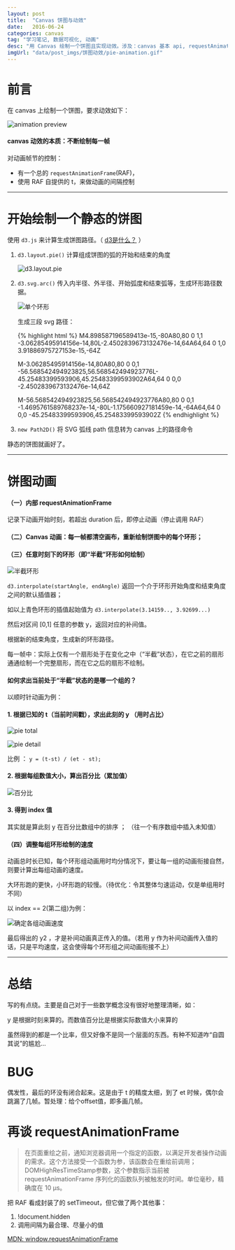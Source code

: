 ```yaml
---
layout: post
title:  "Canvas 饼图与动效"
date:   2016-06-24
categories: canvas
tag: "学习笔记, 数据可视化, 动画"
desc: "用 Canvas 绘制一个饼图且实现动效。涉及：canvas 基本 api, requestAnimationFrame, d3.js, Path2D等等。本文是一个思路总结，仍有很多待优化的地方。 "
imgUrl: "data/post_imgs/饼图动效/pie-animation.gif"
---
```



前言
=========================

在 canvas 上绘制一个饼图，要求动效如下：

![animation preview](/data/post_imgs/饼图动效/pie-animation.gif)


#### canvas 动效的本质：不断绘制每一帧

对动画帧节的控制：

- 有一个总的 `requestAnimationFrame`(RAF)，
- 使用 RAF 自提供的 t，来做动画的间隔控制


------------------------------------------------


开始绘制一个静态的饼图
=========================

使用 `d3.js` 来计算生成饼图路径。（ [d3是什么？](/d3/2016/04/07/d3基础.html) ）


1. `d3.layout.pie()` 计算组成饼图的弧的开始和结束的角度

	![d3.layout.pie](/data/post_imgs/饼图动效/d3-layout-pie.png)

2. `d3.svg.arc()` 传入内半径、外半径、开始弧度和结束弧等，生成环形路径数据。

	![单个环形](/data/post_imgs/饼图动效/pie1.png)

	生成三段 svg 路径：


	{% highlight html %}
	M4.898587196589413e-15,-80A80,80 0 1,1 -3.06285495914156e-14,80L-2.4502839673132476e-14,64A64,64 0 1,0 3.91886975727153e-15,-64Z

	M-3.06285495914156e-14,80A80,80 0 0,1 -56.568542494923825,56.568542494923776L-45.25483399593906,45.25483399593902A64,64 0 0,0 -2.4502839673132476e-14,64Z

	M-56.568542494923825,56.568542494923776A80,80 0 0,1 -1.4695761589768237e-14,-80L-1.175660927181459e-14,-64A64,64 0 0,0 -45.25483399593906,45.25483399593902Z
	{% endhighlight  %}


3. `new Path2D()` 将 SVG 弧线 path 信息转为 canvas 上的路径命令

静态的饼图就画好了。

------------------------------------------------


饼图动画
=========================

#### （一）内部 requestAnimationFrame

记录下动画开始时刻，若超出 duration 后，即停止动画（停止调用 RAF）

#### （二）Canvas 动画：每一帧都清空画布，重新绘制饼图中的每个环形；

#### （三）任意时刻下的环形（即“半截”环形如何绘制）

![半截环形](/data/post_imgs/饼图动效/pie2.png)

`d3.interpolate(startAngle, endAngle)` 返回一个介于环形开始角度和结束角度之间的默认插值器；

如以上青色环形的插值起始值为 `d3.interpolate(3.14159.., 3.92699...)`

然后对区间 [0,1] 任意的参数 y，返回对应的补间值。

根据新的结束角度，生成新的环形路径。

每一帧中：实际上仅有一个扇形处于在变化之中（“半截”状态），在它之前的扇形通通绘制一个完整扇形，而在它之后的扇形不绘制。

#### 如何求出当前处于“半截”状态的是哪一个组的？

以顺时针动画为例：

#### 1. 根据已知的 t（当前时间戳），求出此刻的 y （用时占比）

![pie total](/data/post_imgs/饼图动效/pie-total.png)

![pie detail](/data/post_imgs/饼图动效/pie-detail.png)

比例 ： `y = (t-st) / (et - st);`

#### 2. 根据每组数值大小，算出百分比（累加值）

![百分比](/data/post_imgs/饼图动效/百分比.png)

#### 3. 得到 index 值

其实就是算此刻 y 在百分比数组中的排序 ； （往一个有序数组中插入未知值）


#### （四）调整每组环形绘制的速度

动画总时长已知，每个环形组动画用时均分情况下，要让每一组的动画衔接自然，则要计算出每组动画的速度。

大环形跑的更快，小环形跑的较慢。（待优化：令其整体匀速运动，仅是单组用时不同）

以 index == 2(第二组)为例：

![确定各组动画速度](/data/post_imgs/饼图动效/确定各组动画速度.png)

最后得出的 y2 ，才是补间动画真正传入的值。（若用 y 作为补间动画传入值的话，只是平均速度，这会使得每个环形组之间动画衔接不上）


------------------------------------------------


总结
=========================
写的有点绕。主要是自己对于一些数学概念没有很好地整理清晰，如：

y 是根据时刻来算的。而数值百分比是根据实际数值大小来算的

虽然得到的都是一个比率，但又好像不是同一个层面的东西。有种不知道咋“自圆其说”的尴尬...


BUG
=========================
偶发性，最后的环没有闭合起来。这是由于 t 的精度太细，到了 et 时候，偶尔会跳漏了几帧。暂处理：给个offset值，即多画几帧。

再谈 requestAnimationFrame
=========================

> 在页面重绘之前，通知浏览器调用一个指定的函数，以满足开发者操作动画的需求。这个方法接受一个函数为参，该函数会在重绘前调用；
> DOMHighResTimeStamp参数，这个参数指示当前被 requestAnimationFrame 序列化的函数队列被触发的时间。单位毫秒，精确度在 10 µs。

把 RAF 看成封装了的 setTimeout，但它做了两个其他事：

1. !document.hidden
2. 调用间隔为最合理、尽量小的值

[MDN: window.requestAnimationFrame](https://developer.mozilla.org/zh-CN/docs/Web/API/window/requestAnimationFrame)